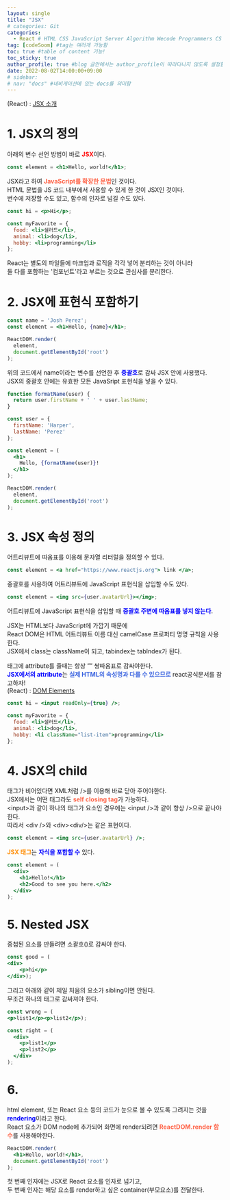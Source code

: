 ```yaml
---
layout: single
title: "JSX"
# categories: Git
categories:
  - React # HTML CSS JavaScript Server Algorithm Wecode Programmers CS Github Blog
tag: [codeSoom] #tag는 여러개 가능함
toc: true #table of content 기능!
toc_sticky: true
author_profile: true #blog 글안에서는 author_profile이 따라다니지 않도록 설정함
date: 2022-08-02T14:00:00+09:00
# sidebar:
# nav: "docs" #네비게이션에 있는 docs를 의미함
---
```

(React) : [JSX 소개](https://ko.reactjs.org/docs/introducing-jsx.html)  

# 1. JSX의 정의

아래의 변수 선언 방법이 바로 <span class="red">JSX</span>이다.  

```jsx
const element = <h1>Hello, world!</h1>;
```

JSX라고 하여 <span class="tomato">JavaScript를 확장한 문법</span>인 것이다.  
HTML 문법을 JS 코드 내부에서 사용할 수 있게 한 것이 JSX인 것이다.  
변수에 저장할 수도 있고, 함수의 인자로 넘길 수도 있다.  

```jsx
const hi = <p>Hi</p>;

const myFavorite = {
  food: <li>샐러드</li>,
  animal: <li>dog</li>,
  hobby: <li>programming</li>
};
```

React는 별도의 파일들에 마크업과 로직을 각각 넣어 분리하는 것이 아니라  
둘 다를 포함하는 '컴포넌트'라고 부르는 것으로 관심사를 분리한다.  

# 2. JSX에 표현식 포함하기
```jsx
const name = 'Josh Perez';
const element = <h1>Hello, {name}</h1>;

ReactDOM.render(
  element,
  document.getElementById('root')
);
```

위의 코드에서 name이라는 변수를 선언한 후 <span class="blue">중괄호</span>로 감싸 JSX 안에 사용했다.  
JSX의 중괄호 안에는 유효한 모든 JavaSript 표현식을 넣을 수 있다.  

```jsx
function formatName(user) {
  return user.firstName + ' ' + user.lastName;
}

const user = {
  firstName: 'Harper',
  lastName: 'Perez'
};

const element = (
  <h1>
    Hello, {formatName(user)}!
  </h1>
);

ReactDOM.render(
  element,
  document.getElementById('root')
);
```

# 3. JSX 속성 정의
어트리뷰트에 따옴표를 이용해 문자열 리터럴을 정의할 수 있다.  

```jsx
const element = <a href="https://www.reactjs.org"> link </a>;
```

중괄호를 사용하여 어트리뷰트에 JavaScript 표현식을 삽입할 수도 있다.  

```jsx
const element = <img src={user.avatarUrl}></img>;
```

어트리뷰트에 JavaScript 표현식을 삽입할 때 <span class="blue">중괄호 주변에 따옴표를 넣지 않는다</span>.  

JSX는 HTML보다 JavaScript에 가깝기 때문에  
React DOM은 HTML 어트리뷰트 이름 대신 camelCase 프로퍼티 명명 규칙을 사용한다.  
JSX에서 class는 className이 되고, tabindex는 tabIndex가 된다.  

태그에 attribute를 줄때는 항상 ”” 쌍따옴표로 감싸야한다.  
<span class="blue">JSX에서의 attribute</span>는 <span class="royalblue">실제 HTML의 속성명과 다를 수 있으므로</span> react공식문서를 참고하자!  
(React) : [DOM Elements](https://reactjs.org/docs/dom-elements.html#all-supported-html-attributes)  

```jsx
const hi = <input readOnly={true} />;

const myFavorite = {
  food: <li>샐러드</li>,
  animal: <li>dog</li>,
  hobby: <li className="list-item">programming</li>
};
```

# 4. JSX의 child
태그가 비어있다면 XML처럼 /&gt;를 이용해 바로 닫아 주어야한다.  
JSX에서는 어떤 태그라도 <span class="tomato">self closing tag</span>가 가능하다.  
&lt;input&gt;과 같이 하나의 태그가 요소인 경우에는 &lt;input /&gt;과 같이 항상 /&gt;으로 끝나야한다.  
따라서 &lt;div /&gt;와 &lt;div&gt;&lt;div/&gt;는 같은 표현이다.  

```jsx
const element = <img src={user.avatarUrl} />;
```

<span class="darkorange">JSX 태그</span>는 <span class="blue">자식을 포함할 수</span> 있다.  

```jsx
const element = (
  <div>
    <h1>Hello!</h1>
    <h2>Good to see you here.</h2>
  </div>
);
```

# 5. Nested JSX
중첩된 요소를 만들려면 소괄호()로 감싸야 한다.  

```jsx
const good = (
<div>
    <p>hi</p>
</div>);
```

그리고 아래와 같이 제일 처음의 요소가 sibling이면 안된다.  
무조건 하나의 태그로 감싸져야 한다.  

```jsx
const wrong = (
<p>list1</p><p>list2</p>);
```

```jsx
const right = (
  <div>
    <p>list1</p>
    <p>list2</p>
  </div>
);
```

# 6.
html element, 또는 React 요소 등의 코드가 눈으로 볼 수 있도록 그려지는 것을 <span class="blue">rendering</span>이라고 한다.  
React 요소가 DOM node에 추가되어 화면에 render되려면 <span class="tomato">ReactDOM.render 함수</span>를 사용해야한다.  

```jsx
ReactDOM.render(
  <h1>Hello, world!</h1>,
  document.getElementById('root')
);
```

첫 번째 인자에는 JSX로 React 요소를 인자로 넘기고,  
두 번째 인자는 해당 요소를 render하고 싶은 container(부모요소)를 전달한다.  

<style>
.red {
  color: red;
  font-weight: bold;
}

.tomato {
  color: tomato;
  font-weight: bold;
}

.blue {
  color: blue;
  font-weight: bold;
}

.royalblue {
  color: royalblue;
  font-weight: bold;
}

.forestgreen {
  color: foresgreen;
  font-weight: bold;
}

.darkorange {
  color: darkorange;
  font-weight: bold;
}
</style>

<!-- ### 2. Link 넣기

```

유형 1: (설명어를 입력) : [gunhee's coding blog](https://gunhee-jeong.github.io/)
유형 2: (URL 자동연결) : <https://gunhee-jeong.github.io/>
유형 3: (동일 파일 내 '문단으로 이동') : [1. Header로 이동](###-1-header)

```

유형 1: (설명어를 입력) : [gunhee's coding blog](https://gunhee-jeong.github.io/)
유형 2: (URL 자동연결) : <https://gunhee-jeong.github.io/>
유형 3: (동일 파일 내 '문단으로 이동') : [1. Header로 이동](#1-header)
유형 3의 방법

1. 특수문자를 제거
2. 스페이스는 -로 바꾸고
3. 대문자는 소문자로!
   그래서 ### 1. Header -> #1-header

## Link: [google][https://www.google.com/]

### 3. 수평선

```

---

```

---

### 4. 라인 바꾸기

```

스페이스바를 2번 눌러주면 다음칸으로
이동할 수 있어요!

```

---

스페이스바를 2번 눌러주면
다음칸으로 이동할 수 있어요!

### 5. list 만들기

```

1. 1번
2. 2번
3. 3번

- 순서없는 list
  - 순서없는 list
    - 순서없는 list

```

1. 1번
2. 2번
3. 3번

- 순서없는 list
  - 순서없는 list
    - 순서없는 list

---

### 6. font 관련

```

**진하게** -> 볼드
_기울여서_ -> 이탤릭체
~~취소선~~ -> 취소선

<ul>밑줄넣기</ul> -> 밑줄
<span style="color:red">빨간 글씨</span> -> 글자색
이것이 `인라인` 입니다 -> 인라인 코드
```

**진하게** -> 볼드
_기울여서_ -> 이탤릭체
~~취소선~~ -> 취소선
<u>밑줄넣기</u> -> 밑줄
<span style="color:red">빨간 글씨</span>
이것이 `인라인` 입니다 -> 인라인 코드

---

### 7. 인용구문

```
> coding
>
> > JavaScript
> >
> > > 내가 프짱!
```

> coding
>
> > JavaScript
> >
> > > 내가 프짱!

---

### 8. 이미지 삽입

```
유형1: ('사이즈를 조절' -> HTML 태그 사용) : <img src="https://gunhee-jeong.github.io/assets/images/blogLogo.png" width="300" height="200">
유형2: (이미지 삽입 후 -> 링크 걸기)
[![이미지](https://gunhee-jeong.github.io/assets/images/blogLogo/blogLogo.png)](https://gunhee-jeong.github.io/)
```

유형1: ('사이즈를 조절' -> HTML 태그 사용) : <img src="https://gunhee-jeong.github.io/assets/images/blogLogo.png" width="300" height="200">
유형2: (이미지 삽입 후 -> 링크 걸기)
[![이미지](https://gunhee-jeong.github.io/assets/images/blogLogo.png)](https://gunhee-jeong.github.io/)

### 9. 표 만들기

```
||국어|영어|
| :--- | ---: | :--: |
|건희 | 100점 | 100점
|철수 | 100점 | 100점
```

|      |  국어 | 영어  |
| :--- | ----: | :---: |
| 건희 | 100점 | 100점 |
| 철수 | 100점 | 100점 |

> - header를 넣고 싶은 경우 ---을 사용하고 :을 이용하여 정렬에 사용함!

### 10. 토글 만들기

```
<details>
<summary>여기를 누르세요</summary>
<div markdown="1">
숨겨진 내용
</div>
</details>
```

<details>
<summary>여기를 누르세요</summary>
<div markdown="1">
숨겨진 내용
</div>
</details> -->
